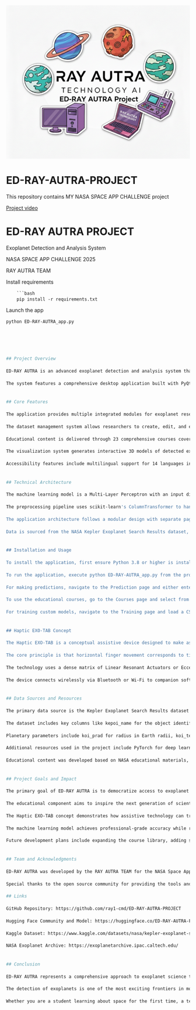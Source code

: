 ![RAY-AUTRA TEAM](rayautrateam_img.png)

# ED-RAY-AUTRA-PROJECT
This repository contains MY NASA SPACE APP CHALLENGE project

[Project video](https://youtu.be/hv6XDFZ8cwY)


# ED-RAY AUTRA PROJECT

Exoplanet Detection and Analysis System

NASA SPACE APP CHALLENGE 2025

RAY AUTRA TEAM


Install requirements

        ```bash
        pip install -r requirements.txt


Launch the app
 ```bash
python ED-RAY-AUTRA_app.py
        




## Project Overview

ED-RAY AUTRA is an advanced exoplanet detection and analysis system that combines artificial intelligence with accessibility features to make space science education available to everyone. The project uses machine learning to classify exoplanet candidates from NASA Kepler Space Observatory data, achieving 92.79% accuracy in distinguishing between confirmed exoplanets, candidates, and false positives.

The system features a comprehensive desktop application built with PyQt5 that provides real-time predictions, interactive 3D visualizations, educational courses in multiple languages, and extensive accessibility options including text-to-speech and keyboard navigation. The project also includes a conceptual haptic device design called the Haptic EXO-TAB, specifically created to enable visually impaired users to explore astronomical data through touch.


## Core Features

The application provides multiple integrated modules for exoplanet research and education. The prediction engine uses a PyTorch-based Multi-Layer Perceptron neural network trained on over 9,500 Kepler Objects of Interest. Users can input observation data manually or import CSV files to receive instant classification results with confidence scores.

The dataset management system allows researchers to create, edit, and export custom datasets in CSV or JSON formats. The training module enables users to retrain the model with their own data, adjusting hyperparameters like learning rate, batch size, and number of epochs.

Educational content is delivered through 23 comprehensive courses covering topics from basic astronomy to advanced machine learning techniques for exoplanet detection. All courses are available in English, French, and Spanish, with content ranging from beginner to advanced levels.

The visualization system generates interactive 3D models of detected exoplanets, displaying characteristics like size, temperature, and orbital properties. Users can rotate, zoom, and explore these models in real-time.

Accessibility features include multilingual support for 14 languages including local African languages like Pulaar, Malinke, Soussou, and Wolof. Text-to-speech functionality reads interface elements and results aloud. High contrast modes, adjustable font sizes, and full keyboard navigation ensure the application is usable by people with various disabilities.


## Technical Architecture

The machine learning model is a Multi-Layer Perceptron with an input dimension of 47 features, two hidden layers of 256 and 128 neurons respectively, and an output layer with 3 classes. The model was trained for 27 epochs with a batch size of 128 and achieved a test accuracy of 92.79% with a test loss of 0.2747.

The preprocessing pipeline uses scikit-learn's ColumnTransformer to handle both numerical and categorical features. Numerical features are imputed using median values and scaled with StandardScaler. Categorical features are imputed with the most frequent value and encoded using OneHotEncoder. High-cardinality categorical columns are automatically dropped to prevent overfitting.

The application architecture follows a modular design with separate pages for each major function. Threading is used extensively to prevent UI freezing during model loading, predictions, and training operations. The PyQt5 framework provides the graphical interface with custom widgets for statistics display, matplotlib integration for charts, and 3D visualization capabilities.

Data is sourced from the NASA Kepler Exoplanet Search Results dataset, which contains cumulative records of approximately 10,000 exoplanet candidates observed by the Kepler Space Observatory. Key features include orbital parameters like period and duration, planetary characteristics like radius and equilibrium temperature, and stellar properties like effective temperature and surface gravity.


## Installation and Usage

To install the application, first ensure Python 3.8 or higher is installed on your system. Clone the repository and navigate to the project directory. Install all required dependencies using pip install -r requirements.txt. The requirements include PyQt5 for the GUI, torch and scikit-learn for machine learning, matplotlib and plotly for visualization, pandas and numpy for data processing, and pyttsx3 for text-to-speech.

To run the application, execute python ED-RAY-AUTRA_app.py from the project directory. The application will display a splash screen while loading, then open the main interface. On first launch, the model files should already be present in the model directory. If not, the application will prompt to download them from Hugging Face.

For making predictions, navigate to the Prediction page and either enter observation data manually or import a CSV file with the required columns. Click Run Prediction to classify the exoplanet candidate. Results show the predicted class, confidence score, and probability distribution across all classes. The 3D visualization can be downloaded as an HTML file for sharing.

To use the educational courses, go to the Courses page and select from 23 available courses. Courses are organized by difficulty level and topic. Each course includes detailed explanations, examples, and exercises. The integrated quiz system tests knowledge with 20 questions covering all aspects of exoplanet science.

For training custom models, navigate to the Training page and load a CSV dataset with labeled examples. Adjust hyperparameters as needed and click Start Training. Progress is displayed in real-time with metrics for training and validation loss and accuracy. The trained model is automatically saved and can be used immediately for predictions.


## Haptic EXO-TAB Concept

The Haptic EXO-TAB is a conceptual assistive device designed to make astronomical data accessible to visually impaired users. The device translates light curves from exoplanet transits into tactile vibrations that can be felt by sliding a finger across a smooth haptic pad surface.

The core principle is that horizontal finger movement corresponds to time progression through the transit event, while vibration intensity represents the star's brightness level. High brightness produces minimal vibration, establishing a baseline, while the brightness drop during a planetary transit creates increased vibration intensity. This allows users to physically feel the characteristic dip in a light curve.

The technology uses a dense matrix of Linear Resonant Actuators or Eccentric Rotating Mass motors embedded beneath the surface. Position sensors track finger location and activate only the local actuators beneath that point. Interpolation between adjacent actuators ensures smooth, continuous sensation as the finger glides across the surface.

The device connects wirelessly via Bluetooth or Wi-Fi to companion software on a computer or mobile device. Users can load different light curves from various planetary systems and explore them tactilely. This transforms traditionally visual scientific data into an accessible format that enables independent analysis and learning for non-sighted individuals.


## Data Sources and Resources

The primary data source is the Kepler Exoplanet Search Results dataset from NASA, available through Kaggle and the NASA Exoplanet Archive. This cumulative dataset contains observations of all Kepler Objects of Interest with extensive parameters including orbital characteristics, planetary properties, and stellar measurements.

The dataset includes key columns like kepoi_name for the object identifier, koi_disposition for the literature classification, koi_pdisposition for the Kepler pipeline classification, and koi_score for confidence in the disposition. Orbital parameters include koi_period for orbital period in days, koi_duration for transit duration in hours, and koi_depth for transit depth in parts per million.

Planetary parameters include koi_prad for radius in Earth radii, koi_teq for equilibrium temperature in Kelvin, and koi_insol for insolation flux relative to Earth. Stellar parameters include koi_steff for effective temperature, koi_srad for radius in solar radii, and koi_slogg for surface gravity.

Additional resources used in the project include PyTorch for deep learning framework, scikit-learn for preprocessing and traditional machine learning, matplotlib and plotly for data visualization, Pillow for image processing, and pyttsx3 for text-to-speech functionality. The model and training code are hosted on Hugging Face for easy distribution and updates.

Educational content was developed based on NASA educational materials, scientific papers on exoplanet detection methods, and astronomy textbooks. The courses cover fundamental astronomy, stellar structure and evolution, observational techniques, spectroscopy, the transit method, radial velocity method, direct imaging, microlensing, atmospheric characterization, machine learning fundamentals, and applications of AI in agriculture and space science.


## Project Goals and Impact

The primary goal of ED-RAY AUTRA is to democratize access to exoplanet science by providing powerful analysis tools that are accessible to everyone regardless of technical background or physical ability. By combining state-of-the-art machine learning with comprehensive accessibility features, the project enables students, educators, amateur astronomers, and researchers worldwide to participate in the search for worlds beyond our solar system.

The educational component aims to inspire the next generation of scientists and engineers by providing free, high-quality courses in multiple languages. The inclusion of local African languages reflects a commitment to making space science truly global and accessible to underserved communities.

The Haptic EXO-TAB concept demonstrates how assistive technology can transform scientific practice for people with disabilities. By converting visual data into tactile information, the device enables blind and low-vision individuals to independently analyze astronomical observations, fostering inclusion in STEM fields.

The machine learning model achieves professional-grade accuracy while remaining lightweight enough to run on consumer hardware. This makes advanced exoplanet classification accessible without requiring expensive computational resources or cloud services.

Future development plans include expanding the course library, adding support for additional languages, implementing real-time data feeds from current space missions, developing mobile applications for iOS and Android, and potentially prototyping the Haptic EXO-TAB device in collaboration with accessibility technology specialists.


## Team and Acknowledgments

ED-RAY AUTRA was developed by the RAY AUTRA TEAM for the NASA Space Apps Challenge 2025. The team motto is DETECTION - INCLUSION - LEARNING, reflecting the core mission of making space science accessible to everyone.

Special thanks to the open source community for providing the tools and libraries that made this project possible, including PyTorch, scikit-learn, PyQt5, matplotlib, plotly, and many others. The Kaggle platform provided easy access to the Kepler dataset and computational resources for model development.

## Links

GitHub Repository: https://github.com/ray1-cmd/ED-RAY-AUTRA-PROJECT

Hugging Face Community and Model: https://huggingface.co/ED-RAY-AUTRA-PROJECT

Kaggle Dataset: https://www.kaggle.com/datasets/nasa/kepler-exoplanet-search-results/data

NASA Exoplanet Archive: https://exoplanetarchive.ipac.caltech.edu/


## Conclusion

ED-RAY AUTRA represents a comprehensive approach to exoplanet science that combines cutting-edge artificial intelligence, thoughtful accessibility design, and extensive educational content. By making these tools freely available and accessible to all, we hope to inspire curiosity about the universe and empower people everywhere to participate in the search for life beyond Earth.

The detection of exoplanets is one of the most exciting frontiers in modern astronomy. With over 5,000 confirmed exoplanets and thousands more candidates awaiting verification, we are just beginning to understand the diversity of planetary systems in our galaxy. Tools like ED-RAY AUTRA help process and analyze the massive amounts of data from space telescopes, accelerating discovery and enabling new insights.

Whether you are a student learning about space for the first time, a teacher looking for engaging educational resources, a researcher analyzing observational data, or someone with a disability seeking accessible STEM tools, ED-RAY AUTRA was built with you in mind. We invite you to explore the application, take the courses, make predictions, and join us in the quest to understand our place in the cosmos.
